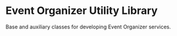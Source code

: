 # Event Organizer Utility Library

Base and auxiliary classes for developing Event Organizer services.
